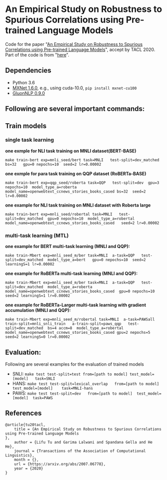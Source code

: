 # An Empirical Study on Robustness to Spurious Correlations using Pre-trained Language Models

Code for the paper "[An Empirical Study on Robustness to Spurious Correlations using Pre-trained Language Models](https://arxiv.org/abs/2007.06778)", accept by TACL 2020. Part of the code is from "[here](https://github.com/hhexiy/debiased)".


## Dependencies
- Python 3.6
- [MXNet 1.6.0](https://mxnet.apache.org/get_started/?platform=linux&language=python&processor=gpu&environ=pip&), e.g., using cuda-10.0, `pip install mxnet-cu100`
- [GluonNLP 0.9.0](https://github.com/dmlc/gluon-nlp/)


## Following are several important commands:

## Train models


### single task learning

**one exmple for NLI task training on MNLI dataset(BERT-BASE)**
```
make train-bert exp=mnli_seed/bert task=MNLI   test-split=dev_matched bs=32   gpu=0 nepochs=10  seed=2 lr=0.00002
```

**one exmple for para task training on QQP dataset (RoBERTa-BASE)**
```
make train-bert exp=qqp_seed/roberta task=QQP   test-split=dev  gpu=3  nepochs=10  model_type_a=roberta   model_name=openwebtext_ccnews_stories_books_cased bs=32  seed=2  lr=0.00002
```

**one example for NLI task training on MNLI dataset with Roberta large**
```
make train-bert exp=mnli_seed/robertal task=MNLI   test-split=dev_matched  gpu=0 nepochs=10  model_type_a=robertal   model_name=openwebtext_ccnews_stories_books_cased   seed=2 lr=0.00002
```

### multi-task learning (MTL)



**one example for BERT multi-task learning (MNLI and QQP):** 
```
make train-Mbert exp=mnli_seed_m/ber task=MNLI  a-task=QQP   test-split=dev_matched  model_type_a=bert   gpu=0 nepochs=10  seed=2 learningS=1 lr=0.00002
```

**one example for RoBERTa multi-task learning (MNLI and QQP):**

```
make train-Mbert exp=mnli_seed_m/ber task=MNLI  a-task=QQP   test-split=dev_matched  model_type_a=roberta  model_name=openwebtext_ccnews_stories_books_cased  gpu=0 nepochs=10  seed=2 learningS=1 lr=0.00002
```

**one example for RoBERTa-Larger multi-task learning with gradient accumulation (MNLI and QQP):**

```
make train-Mbert exp=mnli_seed_m/robertal task=MNLI  a-task=PAWSall  train-split=mnli_snli_train   a-train-split=paws_qqp   test-split=dev_matched  bs=4 accm=8  model_type_a=robertal model_name=openwebtext_ccnews_stories_books_cased gpu=2 nepochs=5  seed=2 learningS=0 lr=0.00002
```


## Evaluation:
Following are several examples for the evaluation of trained models

- SNLI: `make test test-split=test from=[path to model] test_model=[model]   task=SNLI`
- HANS: `make test test-split=lexical_overlap   from=[path to model]  test_model=[model]    task=MNLI-hans`
- PAWS: `make test test-split=dev   from=[path to model]  test_model=[model]  task=PAWS` 


## References
```
@article{tu20tacl,
    title = {An Empirical Study on Robustness to Spurious Correlations using Pre-trained Language Models
},
    author = {Lifu Tu and Garima Lalwani and Spandana Gella and He He},
    journal = {Transactions of the Association of Computational Linguistics},
    month = {},
    url = {https://arxiv.org/abs/2007.06778},
    year = {2020}
}
```

